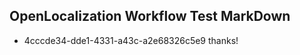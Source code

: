 ## OpenLocalization Workflow Test MarkDown
* 4cccde34-dde1-4331-a43c-a2e68326c5e9 thanks!

<!--HONumber=Aug16_HO1-->



